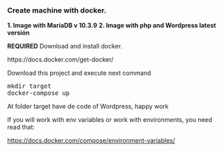 <h3 align="">Create machine with docker.</h3>
<p>
<strong>1. Image with MariaDB v 10.3.9</strong><brt />
<strong>2. Image with php and Wordpress latest versión</strong>
</p>
<p><b>REQUIRED</b> Download and install docker.</p>
https://docs.docker.com/get-docker/

<p>Download this project and execute next command 
<pre>mkdir target<br/>docker-compose up</pre></p>
<p>At folder target have de code of Wordpress, happy work</p>
<p>If you will work with env variables or work with environments, you need read that:</p>

https://docs.docker.com/compose/environment-variables/

